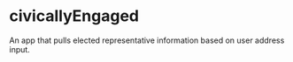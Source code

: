 # civicallyEngaged
An app that pulls elected representative information based on user address input.
